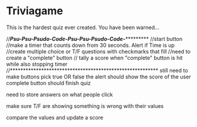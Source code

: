 # Triviagame


This is the hardest quiz ever created.  You have been warned...

//*****Psu-Psu-Psudo-Code-Psu-Psu-Psudo-Code-**************
//start button
//make a timer that counts down from 30 seconds.  Alert if Time is up
//create multiple choice or T/F questions with checkmarks that fill
//need to create a "complete" button
// tally a score when "complete" button is hit while also stopping timer
//*********************************************************
still need to make buttons pick true OR false
the alert should show the score of the user
complete button should finish quiz


need to store answers on what people click


make sure T/F are showing
something is wrong with their values 

compare the values and update a score